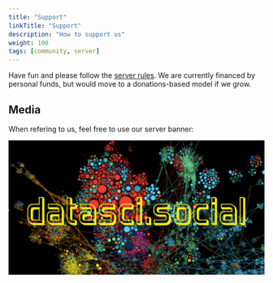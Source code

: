 ```yaml
---
title: "Support"
linkTitle: "Support"
description: "How to support us"
weight: 100
tags: [community, server]
---
```


Have fun and please follow the [server rules](/docs/server-rules). We are currently financed by personal funds, but would move to a donations-based model if we grow.

## Media
When refering to us, feel free to use our server banner:

![Server banner](/images/logodatascisocial_full.png "Server banner")